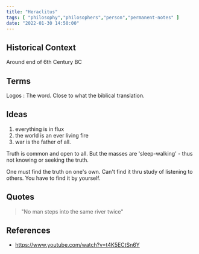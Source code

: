 ```yaml
---
title: "Heraclitus"
tags: [ "philosophy","philosophers","person","permanent-notes" ]
date: "2022-01-30 14:50:00"
---
```


## Historical Context

Around end of 6th Century BC

## Terms

Logos : The word. Close to what the biblical translation.

## Ideas

1. everything is in flux
2. the world is an ever living fire
3. war is the father of all.

Truth is common and open to all. But the masses are 'sleep-walking' - thus not knowing or seeking the truth.

One must find the truth on one's own. Can't find it thru study of listening to others. You have to find it by yourself.

## Quotes

> "No man steps into the same river twice"

## References 

- <https://www.youtube.com/watch?v=t4K5ECtSn6Y>
